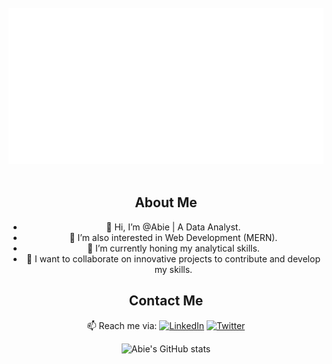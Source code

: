 <div align="center">
	<br>
		<img src="header.svg" width="800" height="250">
	</a>
	<br>
<br/>

## About Me
- 👋 Hi, I’m @Abie | A Data Analyst.
- 👀 I’m also interested in Web Development (MERN).
- 🌱 I’m currently honing my analytical skills.
- 💞️ I want to collaborate on innovative projects to contribute and develop my skills.

## Contact Me
📫 Reach me via:
  [![LinkedIn](https://img.shields.io/badge/-LinkedIn-blue?style=flat-square&logo=LinkedIn&logoColor=white)](https://www.linkedin.com/in/dan-12-shalom) 
  [![Twitter](https://img.shields.io/badge/-Twitter-1DA1F2?style=flat-square&logo=Twitter&logoColor=white)](https://twitter.com/DanShalom_Abie)

![Abie's GitHub stats](https://github-readme-stats.vercel.app/api?username=Abie2023&show_icons=true&theme=tokyonight)
</div>
